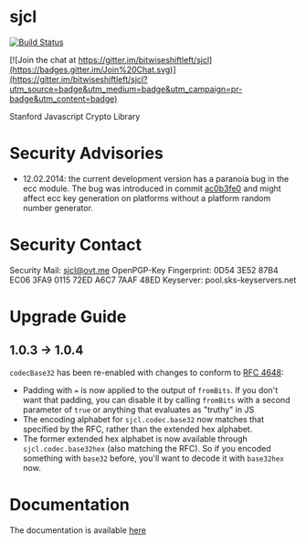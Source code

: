 sjcl
====

[![Build Status](https://travis-ci.org/bitwiseshiftleft/sjcl.png)](https://travis-ci.org/bitwiseshiftleft/sjcl)

[![Join the chat at https://gitter.im/bitwiseshiftleft/sjcl](https://badges.gitter.im/Join%20Chat.svg)](https://gitter.im/bitwiseshiftleft/sjcl?utm_source=badge&utm_medium=badge&utm_campaign=pr-badge&utm_content=badge)

Stanford Javascript Crypto Library

Security Advisories
===

* 12.02.2014: the current development version has a paranoia bug in the ecc module. The bug was introduced in commit [ac0b3fe0](https://github.com/bitwiseshiftleft/sjcl/commit/ac0b3fe0) and might affect ecc key generation on platforms without a platform random number generator.

Security Contact
====
Security Mail: sjcl@ovt.me
OpenPGP-Key Fingerprint: 0D54 3E52 87B4 EC06 3FA9 0115 72ED A6C7 7AAF 48ED
Keyserver: pool.sks-keyservers.net

Upgrade Guide
====

## 1.0.3 -> 1.0.4

`codecBase32` has been re-enabled with changes to conform to [RFC 4648](http://tools.ietf.org/html/rfc4648#section-6):

* Padding with `=` is now applied to the output of `fromBits`. If you don't want that padding, you can disable it by calling `fromBits` with a second parameter of `true` or anything that evaluates as "truthy" in JS
* The encoding alphabet for `sjcl.codec.base32` now matches that specified by the RFC, rather than the extended hex alphabet.
* The former extended hex alphabet is now available through `sjcl.codec.base32hex` (also matching the RFC). So if you encoded something with `base32` before, you'll want to decode it with `base32hex` now.

Documentation
====
The documentation is available [here](http://bitwiseshiftleft.github.io/sjcl/doc/)
